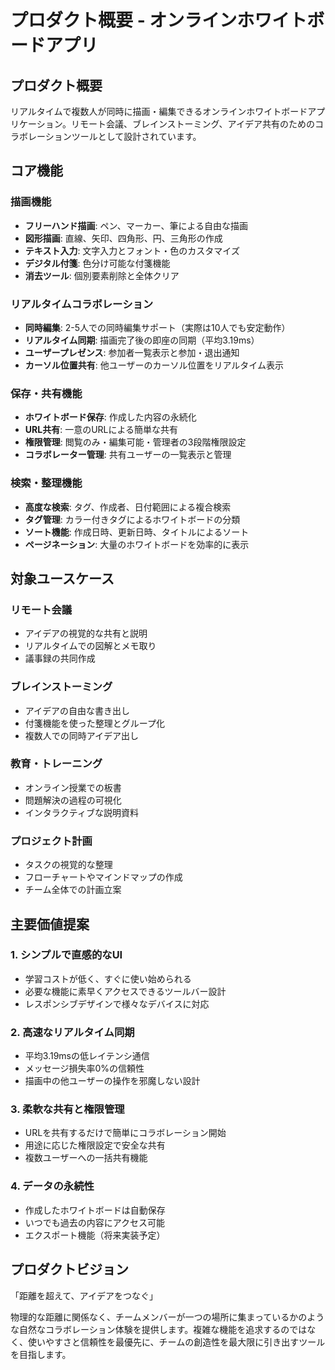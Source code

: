 # プロダクト概要 - オンラインホワイトボードアプリ

## プロダクト概要

リアルタイムで複数人が同時に描画・編集できるオンラインホワイトボードアプリケーション。リモート会議、ブレインストーミング、アイデア共有のためのコラボレーションツールとして設計されています。

## コア機能

### 描画機能
- **フリーハンド描画**: ペン、マーカー、筆による自由な描画
- **図形描画**: 直線、矢印、四角形、円、三角形の作成
- **テキスト入力**: 文字入力とフォント・色のカスタマイズ
- **デジタル付箋**: 色分け可能な付箋機能
- **消去ツール**: 個別要素削除と全体クリア

### リアルタイムコラボレーション
- **同時編集**: 2-5人での同時編集サポート（実際は10人でも安定動作）
- **リアルタイム同期**: 描画完了後の即座の同期（平均3.19ms）
- **ユーザープレゼンス**: 参加者一覧表示と参加・退出通知
- **カーソル位置共有**: 他ユーザーのカーソル位置をリアルタイム表示

### 保存・共有機能
- **ホワイトボード保存**: 作成した内容の永続化
- **URL共有**: 一意のURLによる簡単な共有
- **権限管理**: 閲覧のみ・編集可能・管理者の3段階権限設定
- **コラボレーター管理**: 共有ユーザーの一覧表示と管理

### 検索・整理機能
- **高度な検索**: タグ、作成者、日付範囲による複合検索
- **タグ管理**: カラー付きタグによるホワイトボードの分類
- **ソート機能**: 作成日時、更新日時、タイトルによるソート
- **ページネーション**: 大量のホワイトボードを効率的に表示

## 対象ユースケース

### リモート会議
- アイデアの視覚的な共有と説明
- リアルタイムでの図解とメモ取り
- 議事録の共同作成

### ブレインストーミング
- アイデアの自由な書き出し
- 付箋機能を使った整理とグループ化
- 複数人での同時アイデア出し

### 教育・トレーニング
- オンライン授業での板書
- 問題解決の過程の可視化
- インタラクティブな説明資料

### プロジェクト計画
- タスクの視覚的な整理
- フローチャートやマインドマップの作成
- チーム全体での計画立案

## 主要価値提案

### 1. シンプルで直感的なUI
- 学習コストが低く、すぐに使い始められる
- 必要な機能に素早くアクセスできるツールバー設計
- レスポンシブデザインで様々なデバイスに対応

### 2. 高速なリアルタイム同期
- 平均3.19msの低レイテンシ通信
- メッセージ損失率0%の信頼性
- 描画中の他ユーザーの操作を邪魔しない設計

### 3. 柔軟な共有と権限管理
- URLを共有するだけで簡単にコラボレーション開始
- 用途に応じた権限設定で安全な共有
- 複数ユーザーへの一括共有機能

### 4. データの永続性
- 作成したホワイトボードは自動保存
- いつでも過去の内容にアクセス可能
- エクスポート機能（将来実装予定）

## プロダクトビジョン

「距離を超えて、アイデアをつなぐ」

物理的な距離に関係なく、チームメンバーが一つの場所に集まっているかのような自然なコラボレーション体験を提供します。複雑な機能を追求するのではなく、使いやすさと信頼性を最優先に、チームの創造性を最大限に引き出すツールを目指します。